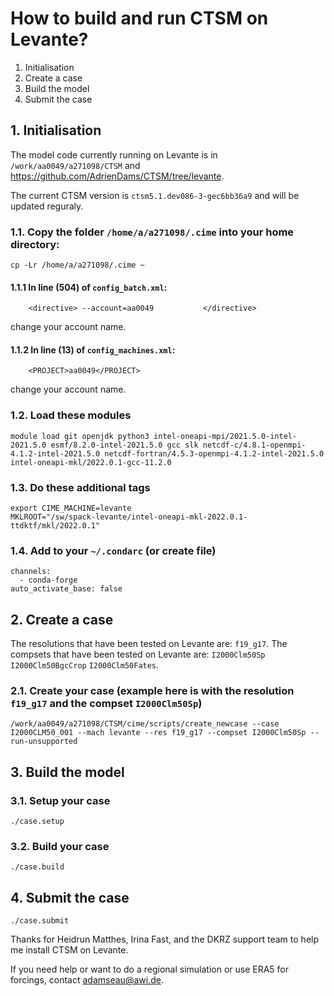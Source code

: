 # How to build and run CTSM on Levante?

1. Initialisation
2. Create a case
3. Build the model
4. Submit the case

## 1. Initialisation

The model code currently running on Levante is in `/work/aa0049/a271098/CTSM` and https://github.com/AdrienDams/CTSM/tree/levante.

The current CTSM version is `ctsm5.1.dev086-3-gec6bb36a9` and will be updated reguraly.

### 1.1. Copy the folder `/home/a/a271098/.cime` into your home directory:
```
cp -Lr /home/a/a271098/.cime ~
```
#### 1.1.1 In line (504) of `config_batch.xml`:
```
    <directive> --account=aa0049           </directive>
```
change your account name.

#### 1.1.2 In line (13) of `config_machines.xml`: 
```
    <PROJECT>aa0049</PROJECT>
```
change your account name.

### 1.2. Load these modules
```
module load git openjdk python3 intel-oneapi-mpi/2021.5.0-intel-2021.5.0 esmf/8.2.0-intel-2021.5.0 gcc slk netcdf-c/4.8.1-openmpi-4.1.2-intel-2021.5.0 netcdf-fortran/4.5.3-openmpi-4.1.2-intel-2021.5.0 intel-oneapi-mkl/2022.0.1-gcc-11.2.0
```

### 1.3. Do these additional  tags
```
export CIME_MACHINE=levante
MKLROOT="/sw/spack-levante/intel-oneapi-mkl-2022.0.1-ttdktf/mkl/2022.0.1"
```

### 1.4. Add to your `~/.condarc` (or create file)
```
channels:
  - conda-forge
auto_activate_base: false
```

## 2. Create a case

The resolutions that have been tested on Levante are: `f19_g17`. The compsets that have been tested on Levante are: `I2000Clm50Sp` `I2000Clm50BgcCrop` `I2000Clm50Fates`.

### 2.1. Create your case (example here is with the resolution `f19_g17` and the compset `I2000Clm50Sp`)
```
/work/aa0049/a271098/CTSM/cime/scripts/create_newcase --case I2000CLM50_001 --mach levante --res f19_g17 --compset I2000Clm50Sp --run-unsupported
```

## 3. Build the model

### 3.1. Setup your case
```
./case.setup
```

### 3.2. Build your case
```
./case.build
```

## 4. Submit the case
```
./case.submit
```

Thanks for Heidrun Matthes, Irina Fast, and the DKRZ support team to help me install CTSM on Levante.

If you need help or want to do a regional simulation or use ERA5 for forcings, contact adamseau@awi.de.
